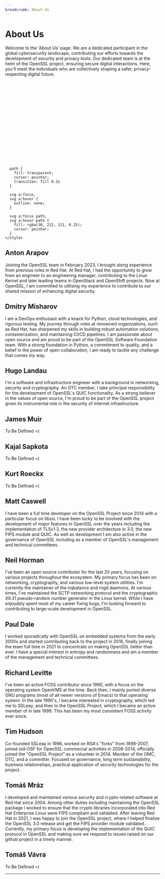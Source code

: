 ```yaml
---
breadcrumb: About Us
---
```


# About Us

Welcome to the 'About Us' page. We are a dedicated participant in the global
cybersecurity landscape, contributing our efforts towards the development of
security and privacy tools. Our dedicated team is at the helm of the OpenSSL
project, ensuring secure digital interactions. Here, you'll meet the individuals
who are collectively shaping a safer, privacy-respecting digital future.

<svg xmlns="http://www.w3.org/2000/svg" xmlns:xlink="http://www.w3.org/1999/xlink" viewBox="0 0 954 498.57">
  <defs>
    <style>
      svg {
        background-image: url(/img/faces/openssl2023.png);
        background-size: contain;
        background-repeat: no-repeat;
      }

      path {
        fill: transparent;
        cursor: pointer;
        transition: fill 0.2s
      }

      svg a:focus,
      svg a:hover {
        outline: none;
      }

      svg a:focus path,
      svg a:hover path {
        fill: rgba(30, 222, 121, 0.25);
        cursor: pointer;
      }
    </style>
  </defs>
  <g>
    <title>Anton Arapov</title>
    <a>
      <path transform="translate(0,-50)" d="M147.21 157.69L157.85 154.86L167.78 160.53L167.78 191.74L184.09 196.7L197.57 230.74L197.57 260.53L186.93 286.77L188.35 334.29L181.96 337.84L183.38 395.28L172.39 395.28L163.52 361.24L163.52 343.51L150.76 315.85L147.21 337.13L140.83 339.96L128.77 390.32L118.84 395.28L116.01 364.08L120.26 337.84L120.97 278.26L103.95 244.22L107.5 232.87L118.13 199.54L140.83 192.45L147.21 157.69z" />
    </a>
  </g>
  <g>
    <title>Tim Hudson</title>
    <a>
      <path transform="translate(0,-50)" d="M416.02 176.67L431.22 183.64L431.22 212.76L447.05 220.36L460.98 252.02L460.98 296.98L460.98 311.55L453.38 316.61L444.51 305.22L445.78 286.85L442.61 292.55L445.78 329.28L443.25 349.54L445.15 372.97L438.5 399.57L450.85 411.6L426.78 411.6L420.45 364.11L411.59 362.21L411.59 332.44L403.99 360.31L397.66 363.47L388.79 411.6L367.26 411.6L376.76 396.4L372.96 362.21L367.26 356.51L375.49 314.08L362.83 308.38L362.83 267.22L379.93 217.2L398.29 215.3L399.56 193.13L400.82 183L416.02 176.67z" />
    </a>
  </g>
  <g>
    <title>Hugo Landau</title>
    <a>
      <path transform="translate(0,-50)" d="M484.41 158.94L491.37 166.54L502.14 169.07L504.67 177.3L494.54 188.7L494.54 195.67L513.54 202L523.03 249.49L523.03 281.79L510.37 310.28L516.7 394.5L512.27 400.83L514.8 410.33L499.61 410.33L484.41 326.11L476.97 367.27L477 407.16L459.71 410.33L459.71 347.01L455.91 315.98L463.51 303.95L461.61 279.25L461.61 255.82L455.91 236.19L448.95 221.63L453.38 207.06L471.11 197.57L471.74 190.6L464.14 189.97L464.78 172.87L471.11 165.27L476.97 158.94L484.41 158.94z" />
    </a>
  </g>
  <g>
    <title>Paul Dale</title>
    <a>
      <path transform="translate(0,-50)" d="M578.13 183L586.36 189.97L590.16 202L587.62 213.4L604.72 221L618.65 235.56L609.79 290.65L603.45 310.28L598.39 359.04L593.96 383.1L591.42 400.2L598.39 413.5L583.82 413.5L581.29 389.43L573.69 353.97L569.89 362.84L566.09 383.1L562.93 398.3L562.93 410.33L553.43 417.3L545.2 417.3L545.2 409.06L551.53 401.47L547.73 372.34L549.63 356.51L542.66 356.51L542.66 319.15L542.66 303.95L538.23 275.31L529.37 262.79L525.57 257.09L534.43 231.13L553.43 217.83L563.56 216.56L562.29 207.06L561.03 195.67L565.46 186.8L572.11 183L578.13 183z" />
    </a>
  </g>
  <g>
    <title>Tam Dale</title>
    <a>
      <path transform="translate(0,-50)" d="M652.21 179.84L661.71 179.84L664.24 188.07L675.64 195.67L675.64 204.53L663.93 212.76L668.04 219.1L680.71 219.1L692.74 242.53L696.54 268.49L696.54 310.91L685.77 321.68L682.61 386.27L668.68 397.67L674.38 416.66L661.08 416.66L655.38 400.83L652.21 416.66L635.75 416.66L635.75 401.47L628.15 397.67L618.02 317.88L612.95 307.11L612.95 286.85L612.95 262.16L618.02 243.16L623.72 225.43L643.98 219.73L643.35 211.5L634.48 207.7L634.48 198.83L641.45 191.87L642.71 182.37L652.21 179.84z" />
    </a>
  </g>
  <g>
    <title>Richard Levitte</title>
    <a>
      <path transform="translate(0,-50)" d="M730.73 168.44L742.76 171.6L742.76 177.94L751 177.94L753.53 188.07L749.1 196.3L742.13 200.1L742.13 206.43L756.69 210.86L768.09 219.73L778.22 238.73L771.26 243.79L774.43 264.06L764.93 297.62L768.09 341.94L778.22 400.2L772.53 400.2L784.56 414.76L765.56 414.76L761.13 405.9L754.16 405.9L748.46 347.64L736.43 317.25L730.73 350.81L736.43 398.3L736.43 414.76L719.33 417.3L716.17 410.33L725.03 405.26L709.84 353.97L709.84 322.95L704.14 296.35L696.54 267.85L696.54 245.06L692.11 236.83L703.5 217.2L725.67 207.7L724.4 201.37L718.7 193.77L713 194.4L714.9 183L721.87 171.6L730.73 168.44z" />
    </a>
  </g>
  <g>
    <title>Mark J Cox</title>
    <a>
      <path transform="translate(0,-50)" d="M820.65 148.17L832.68 150.71L835.21 160.21L843.45 160.21L843.45 167.17L835.21 167.17L832.05 176.67L835.85 183.64L855.48 193.13L866.24 231.76L873.84 275.31L873.84 299.52L865.61 299.52L861.81 279.89L850.41 243.16L847.25 275.07L847.25 307.11L844.08 335.61L847.25 361.57L847.25 398.3L844.08 404L847.25 416.03L832.68 416.03L825.08 395.13L820.65 402.73L823.18 416.03L794.06 416.03L790.26 409.06L803.55 400.2L799.75 364.11L799.75 342.58L794.69 301.42L786.46 302.68L780.76 291.92L783.29 279.25L783.29 243.79L789.62 208.33L791.52 193.13L806.09 186.8L813.69 184.27L813.05 177.94L807.35 169.7L801.65 167.8L807.35 161.47L809.25 151.97L820.65 148.17z" />
    </a>
  </g>
  <g>
    <title>Matt Caswell</title>
    <a>
      <path transform="translate(0,-50)" d="M290.48 194.57L313.17 184.64L309.62 173.3L301.82 173.3L306.79 160.53L306.79 160.53L313.17 151.31L328.06 151.31L342.25 157.69L342.25 169.04L333.74 179.68L335.87 187.48L355.01 194.57L360.69 220.11L354.3 220.11L346.5 253.44L345.79 339.25L346.5 365.5L344.38 393.86L360.69 408.76L332.32 408.76L330.9 376.13L322.39 332.16L318.13 312.3L307.5 335L303.95 361.95L296.86 383.94L296.86 408.76L282.67 413.72L273.45 413.72L276.29 404.5L284.8 396.7L288.35 342.09L288.35 310.89L289.77 270.46L284.8 244.22L287.64 220.81L279.84 218.69" />
    </a>
  </g>
  <g>
    <title>Tomáš Mráz</title>
    <a>
      <path transform="translate(0,-50)" d="M203.95 232.87L207.86 222.84L215.3 203.79L236.57 196.7L233.03 177.55L242.25 161.24L248.63 161.24L257.85 171.17L260.69 181.81L257.85 193.16L275.58 202.37L284.8 223.65L284.8 237.13L281.26 244.22L280.55 281.81L281.96 297.41L279.84 307.34L269.91 310.18L269.91 339.25L262.82 339.25L264.23 362.66L253.6 395.99L263.52 408.76L263.52 415.14L240.83 410.18L241.54 391.03L244.38 376.13L244.38 361.95L239.41 341.38L232.32 349.89L232.32 364.08L227.35 386.77L228.06 408.76L215.3 415.14L207.5 410.18L216.01 399.54L216.01 376.84L212.46 344.93L206.79 302.37L199.7 298.83L203.95 271.88L205.37 239.25" />
    </a>
  </g>
</svg>

## Anton Arapov
Joining the OpenSSL team in February 2023, I brought along experience from
previous roles in Red Hat. At Red Hat, I had the opportunity to grow from an
engineer to an engineering manager, contributing to the Linux Kernel and later
leading teams in OpenStack and OpenShift projects. Now at OpenSSL, I am
committed to utilising my experience to contribute to our shared mission of
enhancing digital security.

## Dmitry Misharov
I am a DevOps enthusiast with a knack for Python, cloud technologies, and
rigorous testing. My journey through roles at renowned organizations, such as
Red Hat, has sharpened my skills in building robust automation solutions,
containerization, and maintaining CI/CD pipelines. I am passionate about open
source and am proud to be part of the OpenSSL Software Foundation team. With a
strong foundation in Python, a commitment to quality, and a belief in the power
of open collaboration, I am ready to tackle any challenge that comes my way.

## Hugo Landau
I'm a software and infrastructure engineer with a background in networking,
security and cryptography. An OTC member, I take principal responsibility for
the development of OpenSSL's QUIC functionality. As a strong believer in the
values of open source, I'm proud to be part of the OpenSSL project given its
instrumental role in the security of internet infrastructure.

## James Muir
To Be Defined =)

## Kajal Sapkota
To Be Defined =)

## Kurt Roeckx
To Be Defined =)

## Matt Caswell
I have been a full time developer on the OpenSSL Project since 2014 with a
particular focus on libssl. I have been lucky to be involved with the development
of major features in OpenSSL over the years including the implementation of
TLSv1.3, the new provider architecture in 3.0, the new FIPS module and QUIC.
As well as development I am also active in the governance of OpenSSL including
as a member of OpenSSL's management and technical committees.

## Neil Horman
I've been an open source contributor for the last 20 years, focusing on various
projects throughout the ecosystem. My primary focus has been on networking,
cryptography, and various low-level system utilities. I'm currently the
maintainer of the irqbalance and rngd daemons. At various times, I've maintained
the SCTP networking protocol and the cryptographic X9.31 pseudo-random number
generator in the Linux kernel. While I have enjoyably spent most of my career
fixing bugs, I'm looking forward to contributing to large-scale development in
OpenSSL.

## Paul Dale
I worked sporadically with OpenSSL on embedded systems from the early 2000s and
started contributing back to the project in 2016, finally joining the team full
time in 2021 to concentrate on making OpenSSL better than ever. I have a special
interest in entropy and randomness and am a member of the management and
technical committees.

## Richard Levitte
I've been an active FOSS contributor since 1990, with a focus on the
operating system OpenVMS at the time.  Back then, I mainly ported diverse
GNU programs (most of all newer versions of Emacs) to that operating system.
In the late 1990's, I became interested in cryptography, which led me to
SSLeay, and then to the OpenSSL Project, which I became an active member of
in late 1999.  This has been my most consistent FOSS activity ever since.

## Tim Hudson
Co-founded SSLeay in 1996, worked on RSA's "forks" from 1998-2007, joined
old-OSF for OpenSSL commercial activities in 2008-2014, officially joined the
"OpenSSL Project" as a volunteer in 2014. Member of the OMC, OTC, and a
committer. Focused on governance, long term sustainability, business
relationships, practical application of security technologies for the project.

## Tomáš Mráz
I developed and maintained various security and crypto-related software at
Red Hat since 2004. Among other duties including maintaining the OpenSSL
package I worked to ensure that the crypto libraries incorporated into Red Hat
Enterprise Linux were FIPS compliant and validated. After leaving Red Hat in
2021, I was happy to join the OpenSSL project, where I helped finalize the
OpenSSL 3.0 release and get the FIPS provider module validated. Currently, my
primary focus is developing the implementation of the QUIC protocol in OpenSSL
and making sure we respond to issues raised on our github project in a timely
manner.

## Tomáš Vávra
To Be Defined =)

---
